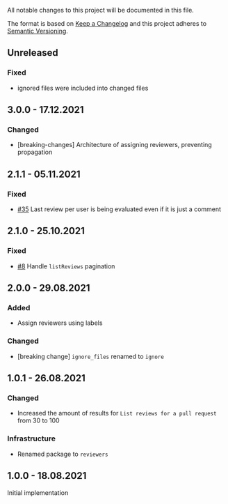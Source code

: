 All notable changes to this project will be documented in this file.

The format is based on [Keep a Changelog](http://keepachangelog.com/)
and this project adheres to [Semantic Versioning](http://semver.org/).

## Unreleased

### Fixed
- ignored files were included into changed files

## 3.0.0 - 17.12.2021

### Changed
- [breaking-changes] Architecture of assigning reviewers, preventing propagation

## 2.1.1 - 05.11.2021

### Fixed
- [#35](https://github.com/zattoo/reviewers/issues/35) Last review per user is being evaluated even if it is just a comment

## 2.1.0 - 25.10.2021

### Fixed
- [#8](https://github.com/zattoo/reviewers/issues/8) Handle `listReviews` pagination

## 2.0.0 - 29.08.2021

### Added
- Assign reviewers using labels

### Changed
- [breaking change] `ignore_files` renamed to `ignore`

## 1.0.1 - 26.08.2021

### Changed
- Increased the amount of results for `List reviews for a pull request` from 30 to 100

### Infrastructure
- Renamed package to `reviewers`

## 1.0.0 - 18.08.2021

Initial implementation
